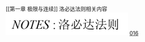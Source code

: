[[第一章 极限与连续]]
洛必达法则相关内容
![](Attachment/20220824202854.png)
	[016](bookxnotepro://opennote/?nb={214cb125-5d23-4d98-a6be-193ff2248daa}&book=b031d6b3dcd76797850d98a4b61794f8&page=15&x=141&y=86&id=6723&uuid=7fa4e136ed2f356560e8edf429536a9c)
	